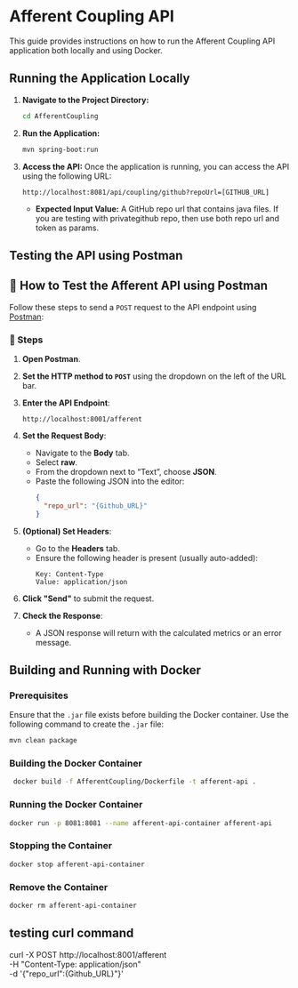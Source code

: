 # Afferent Coupling API

This guide provides instructions on how to run the Afferent Coupling API application both locally and using Docker.

## Running the Application Locally

1. **Navigate to the Project Directory:**
   ```bash
   cd AfferentCoupling
   ```

2. **Run the Application:**

   ```bash
   mvn spring-boot:run
   ```

3. **Access the API:**
   Once the application is running, you can access the API using the following URL:
   ```
   http://localhost:8081/api/coupling/github?repoUrl=[GITHUB_URL]
   ```
   - **Expected Input Value:** A GitHub repo url that contains java files. If you are testing with privategithub repo, then use both repo url and token as params.


## Testing the API using Postman


## 🧪 How to Test the Afferent API using Postman

Follow these steps to send a `POST` request to the API endpoint using [Postman](https://www.postman.com/):

### 🔧 Steps

1. **Open Postman**.

2. **Set the HTTP method to `POST`** using the dropdown on the left of the URL bar.

3. **Enter the API Endpoint**:
   ```
   http://localhost:8001/afferent
   ```

4. **Set the Request Body**:
   - Navigate to the **Body** tab.
   - Select **raw**.
   - From the dropdown next to “Text”, choose **JSON**.
   - Paste the following JSON into the editor:
     ```json
     {
       "repo_url": "{Github_URL}"
     }
     ```

5. **(Optional) Set Headers**:
   - Go to the **Headers** tab.
   - Ensure the following header is present (usually auto-added):
     ```
     Key: Content-Type
     Value: application/json
     ```

6. **Click "Send"** to submit the request.

7. **Check the Response**:
   - A JSON response will return with the calculated metrics or an error message.



## Building and Running with Docker

### Prerequisites
Ensure that the `.jar` file exists before building the Docker container. Use the following command to create the `.jar` file:
```bash
mvn clean package
```

 ### Building the Docker Container
 ```bash
  docker build -f AfferentCoupling/Dockerfile -t afferent-api .
 ```
 
 ### Running the Docker Container
 ```bash
 docker run -p 8081:8081 --name afferent-api-container afferent-api
 ```

### Stopping the Container
```bash
docker stop afferent-api-container
```
### Remove the Container
```bash
docker rm afferent-api-container
```

## testing curl command 
curl -X POST http://localhost:8001/afferent \
     -H "Content-Type: application/json" \
     -d '{"repo_url":{Github_URL}"}'


